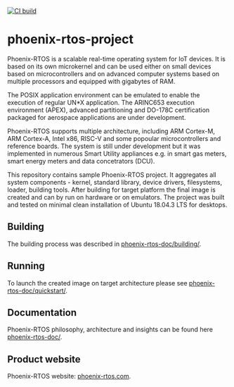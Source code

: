 <a href="https://github.com/phoenix-rtos/phoenix-rtos-project/actions?query=workflow%3Aci"><img alt="CI build" src="https://github.com/phoenix-rtos/phoenix-rtos-project/workflows/ci/badge.svg"></a>

# phoenix-rtos-project

Phoenix-RTOS is a scalable real-time operating system for IoT devices. It is based on its own microkernel and can be used either on small devices based on microcontrollers and on advanced computer systems based on multiple processors and equipped with gigabytes of RAM.

The POSIX application environment can be emulated to enable the execution of regular UN*X application. The ARINC653 execution environment (APEX), advanced partitioning and DO-178C certification packaged for aerospace applications are under development.

Phoenix-RTOS supports multiple architecture, including ARM Cortex-M, ARM Cortex-A, Intel x86, RISC-V and some popoular microcontrollers and reference boards. The system is still under development but it was implemented in numerous Smart Utility appliances e.g. in smart gas meters, smart energy meters and data concetrators (DCU).

This repository contains sample Phoenix-RTOS project. It aggregates all system components - kernel, standard library, device drivers, filesystems, loader, building tools. After building for target platform the final image is created and can by run on hardware or on emulators. The project was built and tested on minimal clean installation of Ubuntu 18.04.3 LTS for desktops.

## Building
The building process was described in [phoenix-rtos-doc/building/](phoenix-rtos-doc/building/README.md).

## Running
To launch the created image on target architecture please see [phoenix-rtos-doc/quickstart/](phoenix-rtos-doc/quickstart/README.md).

## Documentation
Phoenix-RTOS philosophy, architecture and insights can be found here [phoenix-rtos-doc/](phoenix-rtos-doc/README.md).

## Product website
Phoenix-RTOS website: [phoenix-rtos.com](https://phoenix-rtos.com).
